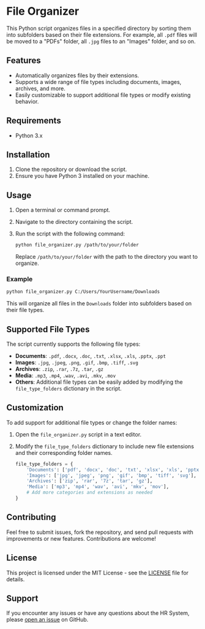 # File Organizer

This Python script organizes files in a specified directory by sorting them into subfolders based on their file extensions. For example, all `.pdf` files will be moved to a "PDFs" folder, all `.jpg` files to an "Images" folder, and so on.

## Features

- Automatically organizes files by their extensions.
- Supports a wide range of file types including documents, images, archives, and more.
- Easily customizable to support additional file types or modify existing behavior.

## Requirements

- Python 3.x

## Installation

1. Clone the repository or download the script.
2. Ensure you have Python 3 installed on your machine.

## Usage

1. Open a terminal or command prompt.
2. Navigate to the directory containing the script.
3. Run the script with the following command:

    ```bash
    python file_organizer.py /path/to/your/folder
    ```

    Replace `/path/to/your/folder` with the path to the directory you want to organize.

### Example

```bash
python file_organizer.py C:/Users/YourUsername/Downloads
```

This will organize all files in the `Downloads` folder into subfolders based on their file types.

## Supported File Types

The script currently supports the following file types:

- **Documents**: `.pdf`, `.docx`, `.doc`, `.txt`, `.xlsx`, `.xls`, `.pptx`, `.ppt`
- **Images**: `.jpg`, `.jpeg`, `.png`, `.gif`, `.bmp`, `.tiff`, `.svg`
- **Archives**: `.zip`, `.rar`, `.7z`, `.tar`, `.gz`
- **Media**: `.mp3`, `.mp4`, `.wav`, `.avi`, `.mkv`, `.mov`
- **Others**: Additional file types can be easily added by modifying the `file_type_folders` dictionary in the script.

## Customization

To add support for additional file types or change the folder names:

1. Open the `file_organizer.py` script in a text editor.
2. Modify the `file_type_folders` dictionary to include new file extensions and their corresponding folder names.

    ```python
    file_type_folders = {
        'Documents': ['pdf', 'docx', 'doc', 'txt', 'xlsx', 'xls', 'pptx', 'ppt'],
        'Images': ['jpg', 'jpeg', 'png', 'gif', 'bmp', 'tiff', 'svg'],
        'Archives': ['zip', 'rar', '7z', 'tar', 'gz'],
        'Media': ['mp3', 'mp4', 'wav', 'avi', 'mkv', 'mov'],
        # Add more categories and extensions as needed
    }
    ```

## Contributing

Feel free to submit issues, fork the repository, and send pull requests with improvements or new features. Contributions are welcome!

## License

This project is licensed under the MIT License - see the [LICENSE](LICENSE) file for details.

## Support

If you encounter any issues or have any questions about the HR System, please [open an issue](https://github.com/Nikhil-Shawn/File-orgnaizer/issues) on GitHub.
```
